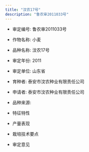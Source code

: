 ```yaml
---
title: "汶农17号"
description: "鲁农审2011033号"
---
```

* 审定编号:  鲁农审2011033号

*  作物名称:  小麦

*  品种名称:  汶农17号

*  审定年份:  2011

*  审定单位:  山东省

* 育种者:  泰安市汶农种业有限责任公司

*  申请者:  泰安市汶农种业有限责任公司

*  品种来源:  

*  特征特性


*  产量表现


*  栽培技术要点


*  审定意见

